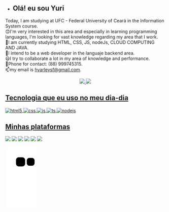 - ## Olá! eu sou Yuri
Today, I am studying at UFC - Federal University of Ceará in the Information System course.
<br>😊I'm very interested in this area and especially in learning programming languages, I'm looking for vast knowledge regarding my area that I work.
<br>🌱I am currently studying HTML, CSS, JS, nodeJs, CLOUD COMPUTING AND JAVA.
<br>👀I intend to be a web developer in the languaje backend area.
<br>😃I try to collaborate a lot in my area of ​​knowledge and performance.
<br>📱Phone for contact: (88) 999745315.
<br>📫my email is hyarleysf@gmail.com.

<div align="center">
  <a href="https://github.com/hyarlei/hyarlei">
  <img height="180em" src="https://github-readme-stats.vercel.app/api?username=hyarlei&show_icons=true&theme=dracula&include_all_commits=true&count_private=true"/>
  <img height="180em" src="https://github-readme-stats.vercel.app/api/top-langs/?username=hyarlei&layout=compact&langs_count=7&theme=dracula"/>
</div>

## Tecnologia que eu uso no meu dia-dia

<div style="display: inline_block">

  <img align="center" alt="html5" src="https://img.shields.io/badge/HTML5-E34F26?style=for-the-badge&logo=html5&logoColor=white" />
  <img align="center" alt="css" src="https://img.shields.io/badge/CSS3-1572B6?style=for-the-badge&logo=css3&logoColor=white" />
  <img align="center" alt="js" src="https://img.shields.io/badge/JavaScript-F7DF1E?style=for-the-badge&logo=javascript&logoColor=black" />
  <img align="center" alt="ts" src="https://img.shields.io/badge/TypeScript-007ACC?style=for-the-badge&logo=typescript&logoColor=white" />
  <img align="center" alt="nodejs" src="https://img.shields.io/badge/Node.js-43853D?style=for-the-badge&logo=node.js&logoColor=white" />
</div>

## Minhas plataformas 
<div> 
   <a href="https://telegram.com/hyarlei" target="_blank"><img src="https://img.shields.io/badge/Telegram-2CA5E0?style=for-the-badge&logo=telegram&logoColor=white" target="_blank"></a>
   <a href="https://whatsapp.com/~hyarlei" target="_blank"><img src="https://img.shields.io/badge/WhatsApp-25D366?style=for-the-badge&logo=whatsapp&logoColor=white" target="_blank"></a>
  <a href="https://instagram.com/_hyarleisilva" target="_blank"><img src="https://img.shields.io/badge/-Instagram-%23E4405F?style=for-the-badge&logo=instagram&logoColor=white" target="_blank"></a>
 <a href="https://discord.gg/pDbY76q8Qf" target="_blank"><img src="https://img.shields.io/badge/Discord-7289DA?style=for-the-badge&logo=discord&logoColor=white" target="_blank"></a> 
  <a href = "hyarleysf@gmail.com"><img src="https://img.shields.io/badge/Gmail-D14836?style=for-the-badge&logo=gmail&logoColor=white" target="_blank"></a>
  <a href="https://www.linkedin.com/in/hyarlei-silva-freitas-b279b5250" target="_blank"><img src="https://img.shields.io/badge/-LinkedIn-%230077B5?style=for-the-badge&logo=linkedin&logoColor=white" target="_blank"></a> 

  ![Snake animation](https://github.com/rafaballerini/rafaballerini/blob/output/github-contribution-grid-snake.svg)
 
</div>
